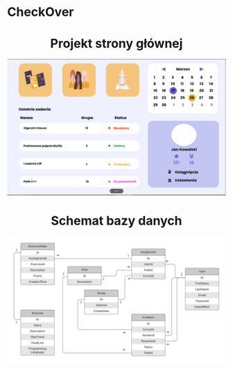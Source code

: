 # CheckOver
<div align="center">
    <h1>Projekt strony głównej</h1>
    <img src="project.PNG"></img> 
    <h1>Schemat bazy danych</h1>
    <img src="schema.jpg"></img>
</div>
